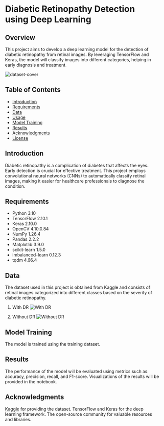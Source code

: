 # Diabetic Retinopathy Detection using Deep Learning

## Overview
This project aims to develop a deep learning model for the detection of diabetic retinopathy from retinal images. By leveraging TensorFlow and Keras, the model will classify images into different categories, helping in early diagnosis and treatment.

![dataset-cover](https://github.com/user-attachments/assets/31974527-5fa3-413f-813d-507857fee6ed)


## Table of Contents
- [Introduction](#introduction)
- [Requirements](#requirements)
- [Data](#data)
- [Usage](#usage)
- [Model Training](#model-training)
- [Results](#results)
- [Acknowledgments](#acknowledgments)
- [License](#license)

## Introduction
Diabetic retinopathy is a complication of diabetes that affects the eyes. Early detection is crucial for effective treatment. This project employs convolutional neural networks (CNNs) to automatically classify retinal images, making it easier for healthcare professionals to diagnose the condition.

## Requirements
- Python 3.10
- TensorFlow 2.10.1
- Keras 2.10.0
- OpenCV 4.10.0.84
- NumPy 1.26.4
- Pandas 2.2.2
- Matplotlib 3.9.0
- scikit-learn 1.5.0
- imbalanced-learn 0.12.3
- tqdm 4.66.4

## Data
The dataset used in this project is obtained from Kaggle and consists of retinal images categorized into different classes based on the severity of diabetic retinopathy.

1. With DR
![With DR](https://github.com/user-attachments/assets/1ce8a10b-5dad-4efb-a856-5c53eb9014d5)

2. Without DR
![Without DR](https://github.com/user-attachments/assets/260ebe93-a645-4d22-bdda-a1a687572d54)

## Model Training
The model is trained using the training dataset.

## Results
The performance of the model will be evaluated using metrics such as accuracy, precision, recall, and F1-score. Visualizations of the results will be provided in the notebook.

## Acknowledgments
[Kaggle](https://www.kaggle.com/datasets/pkdarabi/diagnosis-of-diabetic-retinopathy) for providing the dataset.
TensorFlow and Keras for the deep learning framework.
The open-source community for valuable resources and libraries.
